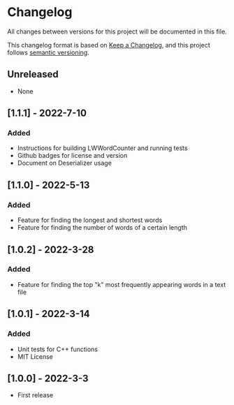 # Changelog

All changes between versions for this project will be documented in this file.

This changelog format is based on [Keep a Changelog](https://keepachangelog.com/en/1.0.0/), and
this project follows [semantic versioning](https://semver.org/).

## Unreleased

- None

## [1.1.1] - 2022-7-10
### Added

- Instructions for building LWWordCounter and running tests
- Github badges for license and version
- Document on Deserializer usage

## [1.1.0] - 2022-5-13
### Added

- Feature for finding the longest and shortest words
- Feature for finding the number of words of a certain length

## [1.0.2] - 2022-3-28
### Added

- Feature for finding the top "k" most frequently appearing words in a text file

## [1.0.1] - 2022-3-14
### Added

- Unit tests for C++ functions
- MIT License

## [1.0.0] - 2022-3-3

- First release
